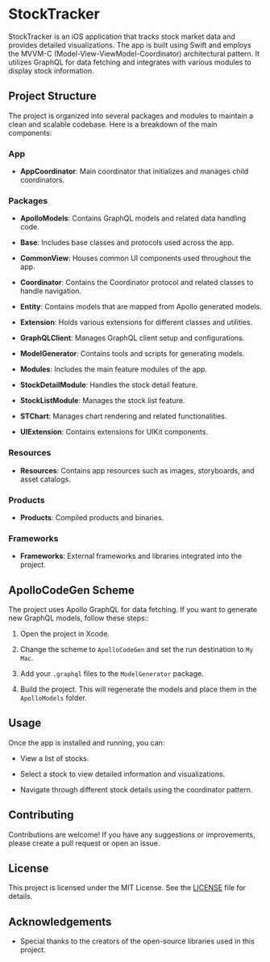 # StockTracker

StockTracker is an iOS application that tracks stock market data and provides detailed visualizations. The app is built using Swift and employs the MVVM-C (Model-View-ViewModel-Coordinator) architectural pattern. It utilizes GraphQL for data fetching and integrates with various modules to display stock information.

## Project Structure

The project is organized into several packages and modules to maintain a clean and scalable codebase. Here is a breakdown of the main components:

### App

- **AppCoordinator**: Main coordinator that initializes and manages child coordinators.

### Packages

- **ApolloModels**: Contains GraphQL models and related data handling code.

- **Base**: Includes base classes and protocols used across the app.

- **CommonView**: Houses common UI components used throughout the app.

- **Coordinator**: Contains the Coordinator protocol and related classes to handle navigation.

- **Entity**: Contains models that are mapped from Apollo generated models.

- **Extension**: Holds various extensions for different classes and utilities.

- **GraphQLClient**: Manages GraphQL client setup and configurations.

- **ModelGenerator**: Contains tools and scripts for generating models.

- **Modules**: Includes the main feature modules of the app.

- **StockDetailModule**: Handles the stock detail feature.

- **StockListModule**: Manages the stock list feature.

- **STChart**: Manages chart rendering and related functionalities.

- **UIExtension**: Contains extensions for UIKit components.

### Resources

- **Resources**: Contains app resources such as images, storyboards, and asset catalogs.

### Products

- **Products**: Compiled products and binaries.

### Frameworks

- **Frameworks**: External frameworks and libraries integrated into the project.

## ApolloCodeGen Scheme

The project uses Apollo GraphQL for data fetching. If you want to generate new GraphQL models, follow these steps::

1. Open the project in Xcode.

2. Change the scheme to `ApolloCodeGen` and set the run destination to `My Mac`.

3. Add your `.graphql` files to the `ModelGenerator` package.

4. Build the project. This will regenerate the models and place them in the `ApolloModels` folder.

## Usage

Once the app is installed and running, you can:

- View a list of stocks.

- Select a stock to view detailed information and visualizations.

- Navigate through different stock details using the coordinator pattern.

## Contributing

Contributions are welcome! If you have any suggestions or improvements, please create a pull request or open an issue.

## License

This project is licensed under the MIT License. See the [LICENSE](LICENSE) file for details.
  
## Acknowledgements

- Special thanks to the creators of the open-source libraries used in this project.
